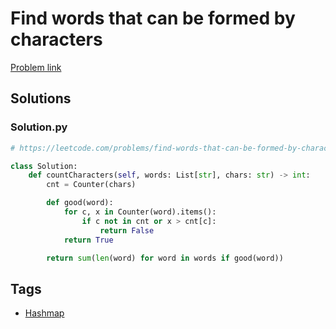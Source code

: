 # Find words that can be formed by characters

[Problem link](https://leetcode.com/problems/find-words-that-can-be-formed-by-characters/)

## Solutions


### Solution.py
```py
# https://leetcode.com/problems/find-words-that-can-be-formed-by-characters/

class Solution:
    def countCharacters(self, words: List[str], chars: str) -> int:
        cnt = Counter(chars)

        def good(word):
            for c, x in Counter(word).items():
                if c not in cnt or x > cnt[c]:
                    return False
            return True

        return sum(len(word) for word in words if good(word))
```
## Tags

* [Hashmap](/README.md#Hashmap)
